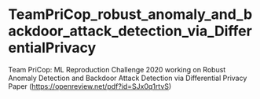 # TeamPriCop_robust_anomaly_and_backdoor_attack_detection_via_DifferentialPrivacy
Team PriCop: ML Reproduction Challenge 2020 working on Robust Anomaly Detection and Backdoor Attack Detection via Differential Privacy Paper (https://openreview.net/pdf?id=SJx0q1rtvS)
